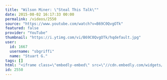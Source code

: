```yaml
---
title: "Wilson Miner: \"Steal This Talk\""
date: 2015-08-02 16:17:33 00:00
permalink: /videos/2550
source: "https://www.youtube.com/watch?v=B69C0QvgOTk"
featured: false
provider: "YouTube"
thumbnail: "https://i.ytimg.com/vi/B69C0QvgOTk/hqdefault.jpg"
user:
  id: 1667
  username: "sbgriffi"
  name: "Stuart G."
tags: []
html: "<iframe class=\"embedly-embed\" src=\"//cdn.embedly.com/widgets/media.html?src=https%3A%2F%2Fwww.youtube.com%2Fembed%2FB69C0QvgOTk%3Fwmode%3Dtransparent%26feature%3Doembed&wmode=transparent&url=https%3A%2F%2Fwww.youtube.com%2Fwatch%3Fv%3DB69C0QvgOTk&image=https%3A%2F%2Fi.ytimg.com%2Fvi%2FB69C0QvgOTk%2Fhqdefault.jpg&key=daaebf4d9cdd46779200162d0ca86e20&type=text%2Fhtml&schema=youtube\" width=\"854\" height=\"480\" scrolling=\"no\" frameborder=\"0\" allowfullscreen></iframe>"
id: 2550
---
```


